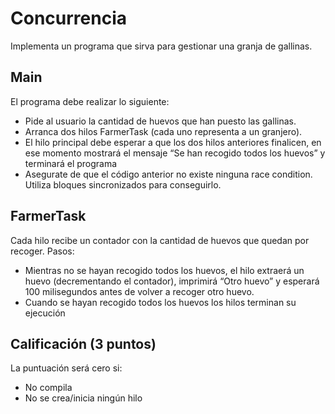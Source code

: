 # Concurrencia

Implementa un programa que sirva para gestionar una granja de gallinas.

## Main

El programa debe realizar lo siguiente:

- Pide al usuario la cantidad de huevos que han puesto las gallinas.
- Arranca dos hilos FarmerTask (cada uno representa a un granjero).
- El hilo principal debe esperar a que los dos hilos anteriores finalicen, en ese momento mostrará el mensaje “Se han recogido todos los huevos” y terminará el programa
- Asegurate de que el código anterior no existe ninguna race condition. Utiliza bloques sincronizados para conseguirlo.

## FarmerTask

Cada hilo recibe un contador con la cantidad de huevos que quedan por recoger.
Pasos:
- Mientras no se hayan recogido todos los huevos, el hilo extraerá un huevo (decrementando el contador), imprimirá “Otro huevo” y esperará 100 milisegundos antes de volver a recoger otro huevo.
- Cuando se hayan recogido todos los huevos los hilos terminan su ejecución

## Calificación (3 puntos)

La puntuación será cero si:
- No compila
- No se crea/inicia ningún hilo
